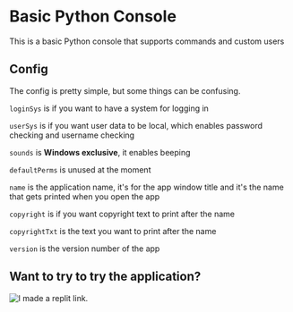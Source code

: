 # Basic Python Console
This is a basic Python console that supports commands and custom users

## Config
The config is pretty simple, but some things can be confusing.

`loginSys` is if you want to have a system for logging in

`userSys` is if you want user data to be local, which enables password checking and username checking

`sounds` is **Windows exclusive**, it enables beeping

`defaultPerms` is unused at the moment

`name` is the application name, it's for the app window title and it's the name that gets printed when you open the app

`copyright` is if you want copyright text to print after the name

`copyrightTxt` is the text you want to print after the name

`version` is the version number of the app

## Want to try to try the application?
![I made a replit link.](https://replit.com/@Cheese-Curd/Basic-Python-Console-1?v=1)
